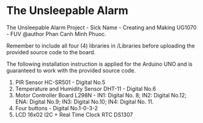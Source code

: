 # The Unsleepable Alarm
The Unsleepable Alarm Project - Sick Name - Creating and Making UG1070 - FUV
@author Phan Canh Minh Phuoc.

Remember to include all four (4) libraries in /Libraries before uploading the provided source code to the board.

The following installation instruction is applied for the Arduino UNO and is guaranteed to work with the provided source code.

1. PIR Sensor HC-SR501 - Digital No.5
2. Temperature and Humidity Sensor DHT-11 - Digital No.6
3. Motor Controller Board L298N - IN1: Digital No. 8; IN2: Digital No.12; ENA: Digital No.9; IN3: Digital No.10; IN4: Digital No. 11.
4. Four buttons - Digital No.1-0-3-2
5. LCD 16x02 I2C + Real Time Clock RTC DS1307
